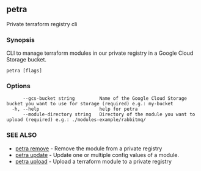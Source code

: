 ## petra

Private terraform registry cli

### Synopsis

CLI to manage terraform modules in our private registry in a Google Cloud Storage bucket.

```
petra [flags]
```

### Options

```
      --gcs-bucket string         Name of the Google Cloud Storage bucket you want to use for storage (required) e.g.: my-bucket
  -h, --help                      help for petra
      --module-directory string   Directory of the module you want to upload (required) e.g.: ./modules-example/rabbitmq/
```

### SEE ALSO

* [petra remove](petra_remove.md)	 - Remove the module from a private registry
* [petra update](petra_update.md)	 - Update one or multiple config values of a module.
* [petra upload](petra_upload.md)	 - Upload a terraform module to a private registry

